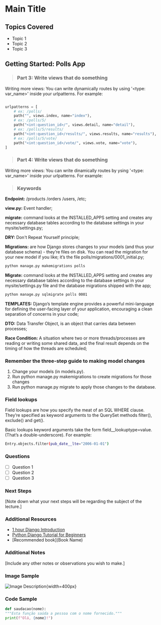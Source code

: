<!-- # Study Notes -->
# Main Title

## Topics Covered

- Topic 1
- Topic 2
- Topic 3

## Getting Started: Polls App

> ### Part 3: Write views that do something

Writing more views: You can write dynamically routes by using '<type: var_name>' inside your urlpatterns. For example:

```python

urlpatterns = [
    # ex: /polls/
    path("", views.index, name="index"),
    # ex: /polls/5/
    path("<int:question_id>/", views.detail, name="detail"),
    # ex: /polls/5/results/
    path("<int:question_id>/results/", views.results, name="results"),
    # ex: /polls/5/vote/
    path("<int:question_id>/vote/", views.vote, name="vote"),
]
```

> ### Part 4: Write views that do something

Writing more views: You can write dinamically routes by ysing '<type: var_name>' inside your urlpatterns. For example:

> ### Keywords

**Endpoint:** /products /orders /users, /etc;

**view.py:** Event handler;

**migrate:** command looks at the INSTALLED_APPS setting and creates any necessary database tables according to the database settings in your mysite/settings.py;

**DRY:** Don't Repeat Yourself principle;

**Migrations:** are how Django stores changes to your models (and thus your database schema) - they’re files on disk. You can read the migration for your new model if you like; it’s the file polls/migrations/0001_initial.py;

```bash
python manage.py makemigrations polls
```

**Migrate:** command looks at the INSTALLED_APPS setting and creates any necessary database tables according to the database settings in your mysite/settings.py file and the database migrations shipped with the app;

```bash
python manage.py sqlmigrate polls 0001
```

**TEMPLATES:** Django’s template engine provides a powerful mini-language for defining the user-facing layer of your application, encouraging a clean separation of concerns in your code;

**DTO:** Data Transfer Object, is an object that carries data between processes;

**Race Condition:** A situation where two or more threads/processes are reading or writing some shared data, and the final result depends on the timing of how the threads are scheduled;

### Remember the three-step guide to making model changes

1. Change your models (in models.py).
2. Run python manage.py makemigrations to create migrations for those changes
3. Run python manage.py migrate to apply those changes to the database.

### Field lookups

Field lookups are how you specify the meat of an SQL WHERE clause. They’re specified as keyword arguments to the QuerySet methods filter(), exclude() and get().

Basic lookups keyword arguments take the form field__lookuptype=value. (That’s a double-underscore). For example:

```bash
Entry.objects.filter(pub_date__lte="2006-01-01")
```

### Questions

- [ ] Question 1
- [ ] Question 2
- [ ] Question 3

### Next Steps

[Note down what your next steps will be regarding the subject of the lecture.]

### Additional Resources

- [1 hour Django Introduction](https://www.youtube.com/watch?v=rHux0gMZ3Eg)
- [Python Django Tutorial for Beginners](https://www.youtube.com/watch?v=gcv5hXyTcIo)
- [Recommended book](Book Name)

### Additional Notes

[Include any other notes or observations you wish to make.]

### Image Sample

![Image Description](image.jpg){width=400px}

### Code Sample

```python
def saudacao(nome):
"""Esta função saúda a pessoa com o nome fornecido."""
print(f"Olá, {nome}!")
